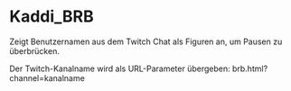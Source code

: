 # Kaddi_BRB
Zeigt Benutzernamen aus dem Twitch Chat als Figuren an, um Pausen zu überbrücken.

Der Twitch-Kanalname wird als URL-Parameter übergeben: brb.html?channel=kanalname